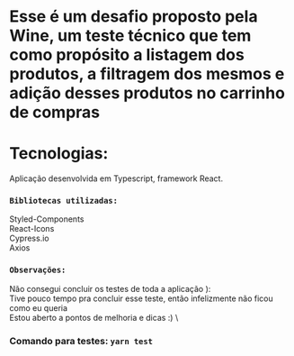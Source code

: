 # Esse é um desafio proposto pela Wine, um teste técnico que tem como propósito a listagem dos produtos, a filtragem dos mesmos e adição desses produtos no carrinho de compras

# Tecnologias: 
Aplicação desenvolvida em Typescript, framework React.

### `Bibliotecas utilizadas:`
Styled-Components \
React-Icons \
Cypress.io \
Axios 

### `Observações:`

Não consegui concluir os testes de toda a aplicação ): \
Tive pouco tempo pra concluir esse teste, então infelizmente
não ficou como eu queria \
Estou aberto a pontos de melhoria e dicas :) \



###  Comando para testes: `yarn test`
